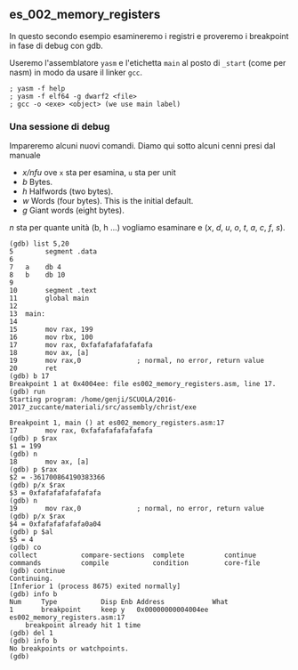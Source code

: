 ## es_002_memory_registers

In questo secondo esempio esamineremo i registri e proveremo i breakpoint in fase di debug con gdb. 

Useremo l'assemblatore `yasm` e l'etichetta `main` al posto di `_start` (come per nasm) in modo da usare il linker `gcc`.
```
; yasm -f help
; yasm -f elf64 -g dwarf2 <file>
; gcc -o <exe> <object> (we use main label)
```


### Una sessione di debug

Impareremo alcuni nuovi comandi. Diamo qui sotto alcuni cenni presi dal manuale
- *x/nfu <addr>*
ove `x` sta per esamina, `u` sta per unit 
- *b* Bytes. 
- *h* Halfwords (two bytes).
- *w* Words (four bytes). This is the initial default. 
- *g* Giant words (eight bytes).

*n* sta per quante unità (b, h ...) vogliamo esaminare e (*x*, *d*, *u*, *o*, *t*, *a*, *c*, *f*, *s*).

```
(gdb) list 5,20
5	     segment .data
6	
7	a    db 4
8	b    db 10
9	
10	     segment .text
11	     global main
12	
13	main:
14	
15	     mov rax, 199
16	     mov rbx, 100
17	     mov rax, 0xfafafafafafafafa
18	     mov ax, [a]
19	     mov rax,0				; normal, no error, return value
20	     ret	
(gdb) b 17
Breakpoint 1 at 0x4004ee: file es002_memory_registers.asm, line 17.
(gdb) run
Starting program: /home/genji/SCUOLA/2016-2017_zuccante/materiali/src/assembly/christ/exe 

Breakpoint 1, main () at es002_memory_registers.asm:17
17	     mov rax, 0xfafafafafafafafa
(gdb) p $rax
$1 = 199
(gdb) n
18	     mov ax, [a]
(gdb) p $rax
$2 = -361700864190383366
(gdb) p/x $rax
$3 = 0xfafafafafafafafa
(gdb) n
19	     mov rax,0				; normal, no error, return value
(gdb) p/x $rax
$4 = 0xfafafafafafa0a04
(gdb) p $al
$5 = 4
(gdb) co
collect           compare-sections  complete          continue
commands          compile           condition         core-file
(gdb) continue 
Continuing.
[Inferior 1 (process 8675) exited normally]
(gdb) info b
Num     Type           Disp Enb Address            What
1       breakpoint     keep y   0x00000000004004ee es002_memory_registers.asm:17
	breakpoint already hit 1 time
(gdb) del 1
(gdb) info b
No breakpoints or watchpoints.
(gdb) 

```
